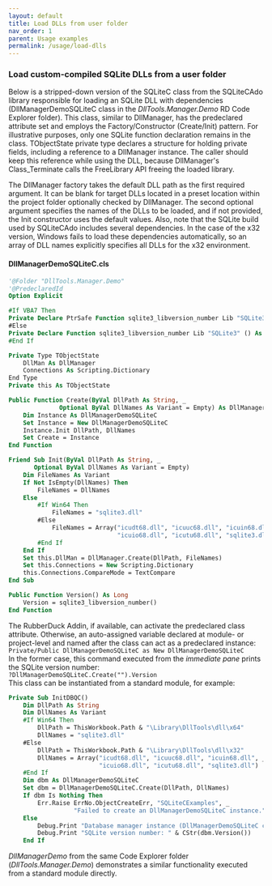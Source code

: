 ```yaml
---
layout: default
title: Load DLLs from user folder
nav_order: 1
parent: Usage examples
permalink: /usage/load-dlls
---
```


### Load custom-compiled SQLite DLLs from a user folder

Below is a stripped-down version of the SQLiteC class from the SQLiteCAdo library responsible for loading an SQLite DLL with dependencies (DllManagerDemoSQLiteC class in the *DllTools.Manager.Demo* RD Code Explorer folder). This class, similar to DllManager, has the predeclared attribute set and employs the Factory/Constructor (Create/Init) pattern. For illustrative purposes, only one SQLite function declaration remains in the class. TObjectState private type declares a structure for holding private fields, including a reference to a DllManager instance. The caller should keep this reference while using the DLL, because DllManager's Class_Terminate calls the FreeLibrary API freeing the loaded library.

The DllManager factory takes the default DLL path as the first required argument. It can be blank for target DLLs located in a preset location within the project folder optionally checked by DllManager. The second optional argument specifies the names of the DLLs to be loaded, and if not provided, the Init constructor uses the default values. Also, note that the SQLite build used by SQLiteCAdo includes several dependencies. In the case of the x32 version, Windows fails to load these dependencies automatically, so an array of DLL names explicitly specifies all DLLs for the x32 environment.

#### DllManagerDemoSQLiteC.cls

```vb
'@Folder "DllTools.Manager.Demo"
'@PredeclaredId
Option Explicit

#If VBA7 Then
Private Declare PtrSafe Function sqlite3_libversion_number Lib "SQLite3" () As Long
#Else
Private Declare Function sqlite3_libversion_number Lib "SQLite3" () As Long
#End If

Private Type TObjectState
    DllMan As DllManager
    Connections As Scripting.Dictionary
End Type
Private this As TObjectState

Public Function Create(ByVal DllPath As String, _
              Optional ByVal DllNames As Variant = Empty) As DllManagerDemoSQLiteC
    Dim Instance As DllManagerDemoSQLiteC
    Set Instance = New DllManagerDemoSQLiteC
    Instance.Init DllPath, DllNames
    Set Create = Instance
End Function

Friend Sub Init(ByVal DllPath As String, _
       Optional ByVal DllNames As Variant = Empty)
    Dim FileNames As Variant
    If Not IsEmpty(DllNames) Then
        FileNames = DllNames
    Else
        #If Win64 Then
            FileNames = "sqlite3.dll"
        #Else
            FileNames = Array("icudt68.dll", "icuuc68.dll", "icuin68.dll", _
                              "icuio68.dll", "icutu68.dll", "sqlite3.dll")
        #End If
    End If
    Set this.DllMan = DllManager.Create(DllPath, FileNames)
    Set this.Connections = New Scripting.Dictionary
    this.Connections.CompareMode = TextCompare
End Sub

Public Function Version() As Long
    Version = sqlite3_libversion_number()
End Function
```

The RubberDuck Addin, if available, can activate the predeclared class attribute. Otherwise, an auto-assigned variable declared at module- or project-level and named after the class can act as a predeclared instance:  
`Private/Public DllManagerDemoSQLiteC as New DllManagerDemoSQLiteC`  
In the former case, this command executed from the *immediate pane* prints the SQLite version number:  
`?DllManagerDemoSQLiteC.Create("").Version`  
This class can be instantiated from a standard module, for example: 

```vb
Private Sub InitDBQC()
    Dim DllPath As String
    Dim DllNames As Variant
    #If Win64 Then
        DllPath = ThisWorkbook.Path & "\Library\DllTools\dll\x64"
        DllNames = "sqlite3.dll"
    #Else
        DllPath = ThisWorkbook.Path & "\Library\DllTools\dll\x32"
        DllNames = Array("icudt68.dll", "icuuc68.dll", "icuin68.dll", _
                         "icuio68.dll", "icutu68.dll", "sqlite3.dll")
    #End If
    Dim dbm As DllManagerDemoSQLiteC
    Set dbm = DllManagerDemoSQLiteC.Create(DllPath, DllNames)
    If dbm Is Nothing Then
        Err.Raise ErrNo.ObjectCreateErr, "SQLiteCExamples", _
                  "Failed to create an DllManagerDemoSQLiteC instance."
    Else
        Debug.Print "Database manager instance (DllManagerDemoSQLiteC class) is ready"
        Debug.Print "SQLite version number: " & CStr(dbm.Version())
    End If
```

*DllManagerDemo* from the same Code Explorer folder (*DllTools.Manager.Demo*) demonstrates a similar functionality executed from a standard module directly.
